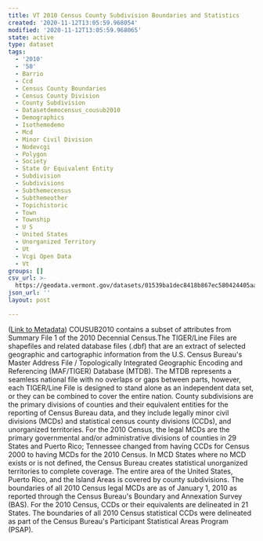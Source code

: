 ```yaml
---
title: VT 2010 Census County Subdivision Boundaries and Statistics
created: '2020-11-12T13:05:59.968054'
modified: '2020-11-12T13:05:59.968065'
state: active
type: dataset
tags:
  - '2010'
  - '50'
  - Barrio
  - Ccd
  - Census County Boundaries
  - Census County Division
  - County Subdivision
  - Datasetdemocensus_cousub2010
  - Demographics
  - Isothemedemo
  - Mcd
  - Minor Civil Division
  - Nodevcgi
  - Polygon
  - Society
  - State Or Equivalent Entity
  - Subdivision
  - Subdivisions
  - Subthemecensus
  - Subthemeother
  - Topichistoric
  - Town
  - Township
  - U S
  - United States
  - Unorganized Territory
  - Ut
  - Vcgi Open Data
  - Vt
groups: []
csv_url: >-
  https://geodata.vermont.gov/datasets/01539ba1dec8418b867ec580424405aa_12.csv?outSR=%7B%22latestWkid%22%3A32145%2C%22wkid%22%3A32145%7D
json_url: ''
layout: post

---
```

(<a href='http://maps.vcgi.vermont.gov/gisdata/metadata/DemoCensus_COUSUB2010.htm' target='_blank'>Link to Metadata</a>) COUSUB2010 contains a subset of attributes from Summary File 1 of the 2010 Decennial Census.The TIGER/Line Files are shapefiles and related database files (.dbf) that are an extract of selected geographic and cartographic information from the U.S. Census Bureau's Master Address File / Topologically Integrated Geographic Encoding and Referencing (MAF/TIGER) Database (MTDB). The MTDB represents a seamless national file with no overlaps or gaps between parts, however, each TIGER/Line File is designed to stand alone as an independent data set, or they can be combined to cover the entire nation. County subdivisions are the primary divisions of counties and their equivalent entities for the reporting of Census Bureau data, and they include legally minor civil divisions (MCDs) and statistical census county divisions (CCDs), and unorganized territories. For the 2010 Census, the legal MCDs are the primary governmental and/or administrative divisions of counties in 29 States and Puerto Rico; Tennessee changed from having CCDs for Census 2000 to having MCDs for the 2010 Census. In MCD States where no MCD exists or is not defined, the Census Bureau creates statistical unorganized territories to complete coverage. The entire area of the United States, Puerto Rico, and the Island Areas is covered by county subdivisions. The boundaries of all 2010 Census legal MCDs are as of January 1, 2010 as reported through the Census Bureau's Boundary and Annexation Survey (BAS). For the 2010 Census, CCDs or their equivalents are delineated in 21 States. The boundaries of all 2010 Census statistical CCDs were delineated as part of the Census Bureau's Participant Statistical Areas Program (PSAP).
